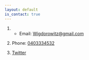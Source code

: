 ```yaml
---
layout: default
is_contact: true
---
```


1. * Email: [Wigdorowitz@gmail.com](mailto:Wigdorowitz@gmail.com)

2.  Phone: [0403334532](tel:0403334532)

3. [Twitter](#wigda)
